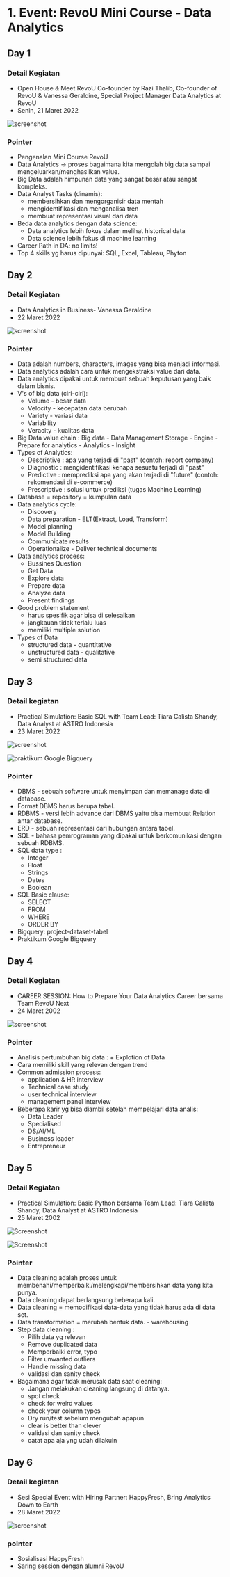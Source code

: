 # 1. Event: RevoU Mini Course - Data Analytics
## Day 1
### Detail Kegiatan
- Open House & Meet RevoU Co-founder by Razi Thalib, Co-founder of RevoU & Vanessa Geraldine, Special Project Manager Data Analytics at RevoU
- Senin, 21 Maret 2022

![screenshot](https://user-images.githubusercontent.com/81552476/159467857-09582b96-297c-4eb2-a925-1653324f8e27.png)

### Pointer
- Pengenalan Mini Course RevoU
- Data Analytics -> proses bagaimana kita mengolah big data sampai mengeluarkan/menghasilkan value.
- Big Data adalah himpunan data yang sangat besar atau sangat kompleks.
- Data Analyst Tasks (dinamis):
	+ membersihkan dan mengorganisir data mentah
	+ mengidentifikasi dan menganalisa tren
	+ membuat representasi visual dari data
- Beda data analytics dengan data science:
	+ Data analytics lebih fokus dalam melihat historical data
	+ Data science lebih fokus di machine learning
- Career Path in DA: no limits!
- Top 4 skills yg harus dipunyai: SQL, Excel, Tableau, Phyton

## Day 2
### Detail Kegiatan
- Data Analytics in Business- Vanessa Geraldine
- 22 Maret 2022

![screenshot](https://user-images.githubusercontent.com/81552476/159594678-a3e32939-1596-429a-a25f-dbef02ac2436.png)

### Pointer
- Data adalah numbers, characters, images yang bisa menjadi informasi.
- Data analytics adalah cara untuk mengekstraksi value dari data.
- Data analytics dipakai untuk membuat sebuah keputusan yang baik dalam bisnis.
- V's of big data (ciri-ciri):
	+ Volume - besar data
	+ Velocity - kecepatan data berubah
	+ Variety - variasi data
	+ Variability
	+ Veracity - kualitas data
- Big Data value chain : Big data - Data Management Storage - Engine - Prepare for analytics - Analytics - Insight
- Types of Analytics:
	+ Descriptive : apa yang terjadi di "past" (contoh: report company)
	+ Diagnostic : mengidentifikasi kenapa sesuatu terjadi di "past"
	+ Predictive : memprediksi apa yang akan terjadi di "future" (contoh: rekomendasi di e-commerce)
	+ Prescriptive : solusi untuk prediksi (tugas Machine Learning)
- Database = repository = kumpulan data
- Data analytics cycle:
	+ Discovery
	+ Data preparation - ELT(Extract, Load, Transform)
	+ Model planning
	+ Model Building
	+ Communicate results
	+ Operationalize - Deliver technical documents
- Data analytics process:
	+ Bussines Question
	+ Get Data
	+ Explore data
	+ Prepare data
	+ Analyze data
	+ Present findings
- Good problem statement
	+ harus spesifik agar bisa di selesaikan
	+ jangkauan tidak terlalu luas
	+ memiliki multiple solution
- Types of Data
	+ structured data - quantitative
	+ unstructured data - qualitative
	+ semi structured data

## Day 3
### Detail kegiatan
- Practical Simulation: Basic SQL with Team Lead: Tiara Calista Shandy, Data Analyst at ASTRO Indonesia
- 23 Maret 2022

![screenshot](https://user-images.githubusercontent.com/81552476/159816531-71fa59ba-b7d3-4745-8e49-23839b0627cb.png)

![praktikum Google Bigquery](https://user-images.githubusercontent.com/81552476/159816739-7bc90d28-e772-44ed-a58f-ff28ce3ba9eb.png)

### Pointer
- DBMS - sebuah software untuk menyimpan dan memanage data di database.
- Format DBMS harus berupa tabel.
- RDBMS - versi lebih advance dari DBMS yaitu bisa membuat Relation antar database.
- ERD - sebuah representasi dari hubungan antara tabel.
- SQL - bahasa pemrograman yang dipakai untuk berkomunikasi dengan sebuah RDBMS.
- SQL data type :
	+ Integer
	+ Float
	+ Strings
	+ Dates
	+ Boolean
- SQL Basic clause:
	+ SELECT
	+ FROM
	+ WHERE
	+ ORDER BY
- Bigquery: project-dataset-tabel
- Praktikum Google Bigquery

## Day 4
### Detail Kegiatan
- CAREER SESSION: How to Prepare Your Data Analytics Career bersama Team RevoU Next
- 24 Maret 2002

![screenshot](https://user-images.githubusercontent.com/81552476/160023709-2b803374-151f-4cc4-8355-5f1810beba14.png)

### Pointer
- Analisis pertumbuhan big data : + Explotion of Data
- Cara memiliki skill yang relevan dengan trend
- Common admission process:
	+ application & HR interview
	+ Technical case study
	+ user technical interview
	+ management panel interview
- Beberapa karir yg bisa diambil setelah mempelajari data analis:
	+ Data Leader
	+ Specialised
	+ DS/AI/ML
	+ Business leader
	+ Entrepreneur

## Day 5
### Detail Kegiatan
- Practical Simulation: Basic Python bersama Team Lead: Tiara Calista Shandy, Data Analyst at ASTRO Indonesia
- 25 Maret 2002

![Screenshot](https://user-images.githubusercontent.com/81552476/160215376-ce7250e3-f83c-4ece-86f7-588a3ae23fac.png)

![Screenshot](https://user-images.githubusercontent.com/81552476/160215436-ee5135d7-2227-43b7-b12a-54a806a04ca3.png)

### Pointer
- Data cleaning adalah proses untuk membenahi/memperbaiki/melengkapi/membersihkan data yang kita punya.
- Data cleaning dapat berlangsung beberapa kali.
- Data cleaning = memodifikasi data-data yang tidak harus ada di data set.
- Data transformation = merubah bentuk data. - warehousing
- Step data cleaning :
	+ Pilih data yg relevan
	+ Remove duplicated data
	+ Memperbaiki error, typo
	+ Filter unwanted outliers
	+ Handle missing data
	+ validasi dan sanity check
- Bagaimana agar tidak merusak data saat cleaning:
	+ Jangan melakukan cleaning langsung di datanya.
	+ spot check
	+ check for weird values
	+ check your column types
	+ Dry run/test sebelum mengubah apapun
	+ clear is better than clever
	+ validasi dan sanity check
	+ catat apa aja yng udah dilakuin


## Day 6
### Detail kegiatan
- Sesi Special Event with Hiring Partner: HappyFresh, Bring Analytics Down to Earth
- 28 Maret 2022

![screenshot](https://user-images.githubusercontent.com/81552476/160523030-3643c215-f377-4164-9b27-3e422899e469.png)

### pointer
- Sosialisasi HappyFresh
- Saring session dengan alumni RevoU
